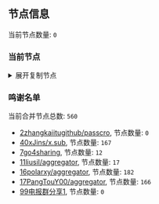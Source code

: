 
## 节点信息
当前节点数量: `0`
### 当前节点
<details>
  <summary>展开复制节点</summary>

    

</details>

### 鸣谢名单
当前合并节点总数: `560`
- [2zhangkaiitugithub/passcro](https://github.com/zhangkaiitugithub/passcro), 节点数量: `0`
- [40xJins/x.sub](https://github.com/0xJins/x.sub), 节点数量: `167`
- [7go4sharing](https://github.com/go4sharing), 节点数量: `12`
- [11liusil/aggregator](https://github.com/liusil/aggregator), 节点数量: `17`
- [16polarxy/aggregator](https://github.com/polarxy/aggregator), 节点数量: `182`
- [17PangTouY00/aggregator](https://github.com/PangTouY00/aggregator), 节点数量: `166`
- [99电报群分享1](https://github.com/cdddbc/getAirport), 节点数量: `0`


